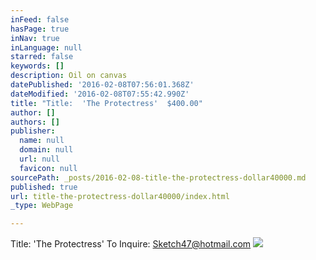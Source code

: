 ```yaml
---
inFeed: false
hasPage: true
inNav: true
inLanguage: null
starred: false
keywords: []
description: Oil on canvas
datePublished: '2016-02-08T07:56:01.368Z'
dateModified: '2016-02-08T07:55:42.990Z'
title: "Title:  'The Protectress'  $400.00"
author: []
authors: []
publisher:
  name: null
  domain: null
  url: null
  favicon: null
sourcePath: _posts/2016-02-08-title-the-protectress-dollar40000.md
published: true
url: title-the-protectress-dollar40000/index.html
_type: WebPage

---
```

Title:  'The Protectress'  To Inquire:  Sketch47@hotmail.com
![](https://the-grid-user-content.s3-us-west-2.amazonaws.com/6aadf295-9bf9-468c-8abd-3adcc713e83f.jpg)